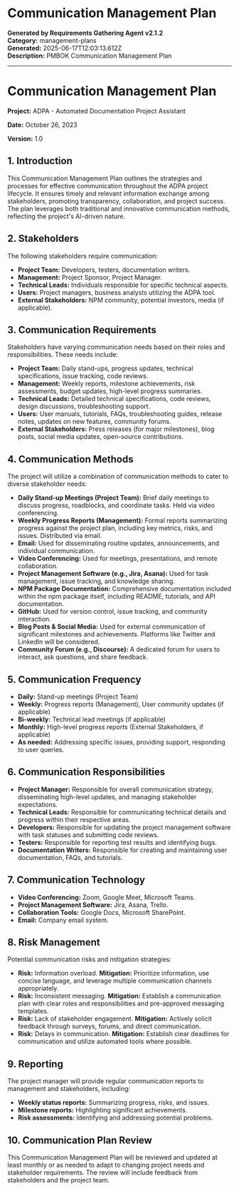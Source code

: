 # Communication Management Plan

**Generated by Requirements Gathering Agent v2.1.2**  
**Category:** management-plans  
**Generated:** 2025-06-17T12:03:13.612Z  
**Description:** PMBOK Communication Management Plan

---

# Communication Management Plan

**Project:** ADPA - Automated Documentation Project Assistant

**Date:** October 26, 2023

**Version:** 1.0


## 1. Introduction

This Communication Management Plan outlines the strategies and processes for effective communication throughout the ADPA project lifecycle.  It ensures timely and relevant information exchange among stakeholders, promoting transparency, collaboration, and project success.  The plan leverages both traditional and innovative communication methods, reflecting the project's AI-driven nature.


## 2. Stakeholders

The following stakeholders require communication:

* **Project Team:** Developers, testers, documentation writers.
* **Management:** Project Sponsor, Project Manager.
* **Technical Leads:**  Individuals responsible for specific technical aspects.
* **Users:** Project managers, business analysts utilizing the ADPA tool.
* **External Stakeholders:**  NPM community, potential investors, media (if applicable).


## 3. Communication Requirements

Stakeholders have varying communication needs based on their roles and responsibilities.  These needs include:

* **Project Team:** Daily stand-ups, progress updates, technical specifications, issue tracking, code reviews.
* **Management:** Weekly reports, milestone achievements, risk assessments, budget updates, high-level progress summaries.
* **Technical Leads:** Detailed technical specifications, code reviews, design discussions, troubleshooting support.
* **Users:** User manuals, tutorials, FAQs, troubleshooting guides, release notes, updates on new features, community forums.
* **External Stakeholders:** Press releases (for major milestones), blog posts, social media updates, open-source contributions.


## 4. Communication Methods

The project will utilize a combination of communication methods to cater to diverse stakeholder needs:

* **Daily Stand-up Meetings (Project Team):**  Brief daily meetings to discuss progress, roadblocks, and coordinate tasks.  Held via video conferencing.
* **Weekly Progress Reports (Management):** Formal reports summarizing progress against the project plan, including key metrics, risks, and issues. Distributed via email.
* **Email:** Used for disseminating routine updates, announcements, and individual communication.
* **Video Conferencing:** Used for meetings, presentations, and remote collaboration.
* **Project Management Software (e.g., Jira, Asana):**  Used for task management, issue tracking, and knowledge sharing.
* **NPM Package Documentation:**  Comprehensive documentation included within the npm package itself, including README, tutorials, and API documentation.
* **GitHub:**  Used for version control, issue tracking, and community interaction.
* **Blog Posts & Social Media:**  Used for external communication of significant milestones and achievements.  Platforms like Twitter and LinkedIn will be considered.
* **Community Forum (e.g., Discourse):**  A dedicated forum for users to interact, ask questions, and share feedback.


## 5. Communication Frequency

* **Daily:** Stand-up meetings (Project Team)
* **Weekly:** Progress reports (Management), User community updates (if applicable)
* **Bi-weekly:** Technical lead meetings (if applicable)
* **Monthly:** High-level progress reports (External Stakeholders, if applicable)
* **As needed:**  Addressing specific issues, providing support, responding to user queries.


## 6. Communication Responsibilities

* **Project Manager:** Responsible for overall communication strategy, disseminating high-level updates, and managing stakeholder expectations.
* **Technical Leads:** Responsible for communicating technical details and progress within their respective areas.
* **Developers:** Responsible for updating the project management software with task statuses and submitting code reviews.
* **Testers:** Responsible for reporting test results and identifying bugs.
* **Documentation Writers:** Responsible for creating and maintaining user documentation, FAQs, and tutorials.


## 7. Communication Technology

* **Video Conferencing:** Zoom, Google Meet, Microsoft Teams.
* **Project Management Software:** Jira, Asana, Trello.
* **Collaboration Tools:**  Google Docs, Microsoft SharePoint.
* **Email:** Company email system.


## 8. Risk Management

Potential communication risks and mitigation strategies:

* **Risk:** Information overload.  **Mitigation:**  Prioritize information, use concise language, and leverage multiple communication channels appropriately.
* **Risk:** Inconsistent messaging.  **Mitigation:**  Establish a communication plan with clear roles and responsibilities and pre-approved messaging templates.
* **Risk:** Lack of stakeholder engagement.  **Mitigation:**  Actively solicit feedback through surveys, forums, and direct communication.
* **Risk:** Delays in communication.  **Mitigation:**  Establish clear deadlines for communication and utilize automated tools where possible.


## 9. Reporting

The project manager will provide regular communication reports to management and stakeholders, including:

* **Weekly status reports:** Summarizing progress, risks, and issues.
* **Milestone reports:** Highlighting significant achievements.
* **Risk assessments:** Identifying and addressing potential problems.


## 10. Communication Plan Review

This Communication Management Plan will be reviewed and updated at least monthly or as needed to adapt to changing project needs and stakeholder requirements.  The review will include feedback from stakeholders and the project team.
